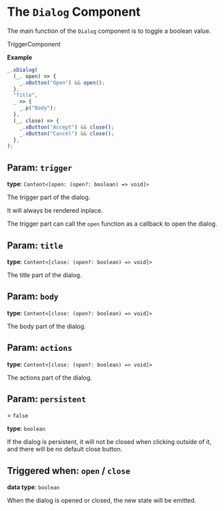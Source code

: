 <script setup>
import Kind from "helpers/kind.vue";
import Optional from "helpers/optional.vue";
</script>

# The `Dialog` Component

The main function of the `Dialog` component is to toggle a boolean value.

<Kind>TriggerComponent</Kind>

**Example**

```ts
_.xDialog(
  (_, open) => {
    _.xButton("Open") && open();
  },
  "Title",
  _ => {
    _.p("Body");
  },
  (_, close) => {
    _.xButton("Accept") && close();
    _.xButton("Cancel") && close();
  },
);
```

## Param: `trigger`

**type**: `Content<[open: (open?: boolean) => void]>`

The trigger part of the dialog.

It will always be rendered inplace.

The trigger part can call the `open` function as a callback to open the dialog.

## Param: `title`

**type**: `Content<[close: (open?: boolean) => void]>`

The title part of the dialog.

## Param: `body`

**type**: `Content<[close: (open?: boolean) => void]>`

The body part of the dialog.

## Param: `actions`

<Optional/>

**type**: `Content<[close: (open?: boolean) => void]>`

The actions part of the dialog.

## Param: `persistent`

<Optional/> = `false`

**type**: `boolean`

If the dialog is persistent, it will not be closed when clicking outside of it, and there will be no default close button.

## Triggered when: `open` / `close`

**data type**: `boolean`

When the dialog is opened or closed, the new state will be emitted.
